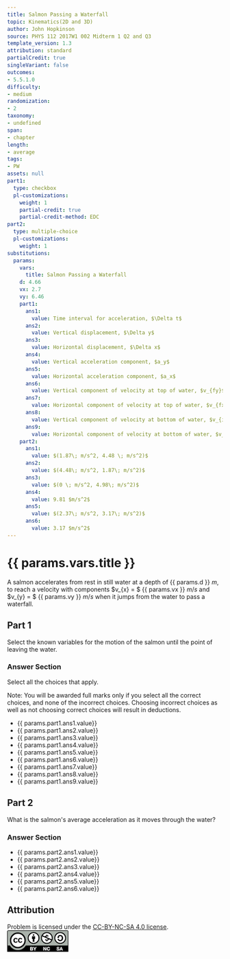 ```yaml
---
title: Salmon Passing a Waterfall
topic: Kinematics(2D and 3D)
author: John Hopkinson
source: PHYS 112 2017W1 002 Midterm 1 Q2 and Q3
template_version: 1.3
attribution: standard
partialCredit: true
singleVariant: false
outcomes:
- 5.5.1.0
difficulty:
- medium
randomization:
- 2
taxonomy:
- undefined
span:
- chapter
length:
- average
tags:
- PW
assets: null
part1:
  type: checkbox
  pl-customizations:
    weight: 1
    partial-credit: true
    partial-credit-method: EDC
part2:
  type: multiple-choice
  pl-customizations:
    weight: 1
substitutions:
  params:
    vars:
      title: Salmon Passing a Waterfall
    d: 4.66
    vx: 2.7
    vy: 6.46
    part1:
      ans1:
        value: Time interval for acceleration, $\Delta t$
      ans2:
        value: Vertical displacement, $\Delta y$
      ans3:
        value: Horizontal displacement, $\Delta x$
      ans4:
        value: Vertical acceleration component, $a_y$
      ans5:
        value: Horizontal acceleration component, $a_x$
      ans6:
        value: Vertical component of velocity at top of water, $v_{fy}$
      ans7:
        value: Horizontal component of velocity at top of water, $v_{fx}$
      ans8:
        value: Vertical component of velocity at bottom of water, $v_{iy}$
      ans9:
        value: Horizontal component of velocity at bottom of water, $v_{ix}$
    part2:
      ans1:
        value: $(1.87\; m/s^2, 4.48 \; m/s^2)$
      ans2:
        value: $(4.48\; m/s^2, 1.87\; m/s^2)$
      ans3:
        value: $(0 \; m/s^2, 4.98\; m/s^2)$
      ans4:
        value: 9.81 $m/s^2$
      ans5:
        value: $(2.37\; m/s^2, 3.17\; m/s^2)$
      ans6:
        value: 3.17 $m/s^2$
---
```

# {{ params.vars.title }}
A salmon accelerates from rest in still water at a depth of {{ params.d }} $m$, to reach a velocity with components $v\_{x} = $ {{ params.vx }} $m/s$ and $v\_{y} = $ {{ params.vy }} $m/s$ when it jumps from the water to pass a waterfall.

## Part 1

Select the known variables for the motion of the salmon until the point of leaving the water.

### Answer Section

Select all the choices that apply.

Note: You will be awarded full marks only if you select all the correct choices, and none of the incorrect choices. Choosing incorrect choices as well as not choosing correct choices will result in deductions.

- {{ params.part1.ans1.value}}
- {{ params.part1.ans2.value}}
- {{ params.part1.ans3.value}}
- {{ params.part1.ans4.value}}
- {{ params.part1.ans5.value}}
- {{ params.part1.ans6.value}}
- {{ params.part1.ans7.value}}
- {{ params.part1.ans8.value}}
- {{ params.part1.ans9.value}}

## Part 2

What is the salmon's average acceleration as it moves through the water?

### Answer Section

- {{ params.part2.ans1.value}}
- {{ params.part2.ans2.value}}
- {{ params.part2.ans3.value}}
- {{ params.part2.ans4.value}}
- {{ params.part2.ans5.value}}
- {{ params.part2.ans6.value}}

## Attribution

Problem is licensed under the [CC-BY-NC-SA 4.0 license](https://creativecommons.org/licenses/by-nc-sa/4.0/).<br> ![The Creative Commons 4.0 license requiring attribution-BY, non-commercial-NC, and share-alike-SA license.](https://raw.githubusercontent.com/firasm/bits/master/by-nc-sa.png)